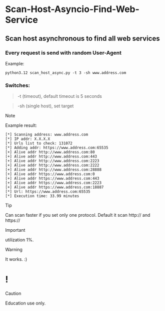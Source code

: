 # Scan-Host-Asyncio-Find-Web-Service
## Scan host asynchronous to find all web services
### Every request is send with random User-Agent

Example:
```
python3.12 scan_host_async.py -t 3 -sh www.address.com
```

### Switches:
> -t (timeout), default timeout is 5 seconds

> -sh (single host), set target

> [!NOTE]
>Example result:

```
[*] Scanning address: www.address.com
[*] IP addr: X.X.X.X
[*] Urls list to check: 131072
[*] Adding addr: https://www.address.com:65535   
[+] Alive addr http://www.address.com:80
[+] Alive addr http://www.address.com:443
[+] Alive addr http://www.address.com:2223
[+] Alive addr http://www.address.com:2222
[+] Alive addr http://www.address.com:28888
[+] Alive addr https://www.address.com:0
[+] Alive addr https://www.address.com:443
[+] Alive addr https://www.address.com:2223
[+] Alive addr https://www.address.com:18887
[*] Url: https://www.address.com:65535   
[*] Execution time: 33.99 minutes
```

> [!TIP]
> Can scan faster if you set only one protocol. Default it scan http:// and https://

> [!IMPORTANT]
> utilization 1%.

> [!WARNING]
> It works. :)

# !
> [!CAUTION]
> Education use only.
